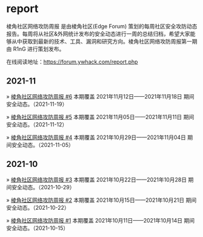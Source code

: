 # report

棱角社区网络攻防周报 是由棱角社区(Edge Forum) 策划的每周社区安全攻防动态报告。每周将从社区&外网统计发布的安全动态进行一周的总结归档，希望大家能够从中获取到最新的技术、工具、漏洞和研究方向。棱角社区网络攻防周报第一期由 R1nG 进行策划发布。

在线阅读地址：https://forum.ywhack.com/report.php

## 2021-11

» [棱角社区网络攻防周报 #6](https://forum.ywhack.com/report.php?6) 本期覆盖 2021年11月12日——2021年11月18日 期间安全动态。（2021-11-19）

» [棱角社区网络攻防周报 #5](https://forum.ywhack.com/report.php?5) 本期覆盖 2021年11月05日——2021年11月11日 期间安全动态。（2021-11-12）

» [棱角社区网络攻防周报 #4](https://forum.ywhack.com/report.php?4) 本期覆盖 2021年10月29日——2021年11月04日 期间安全动态。（2021-11-05）

## 2021-10

» [棱角社区网络攻防周报 #3](https://forum.ywhack.com/report.php?3) 本期覆盖 2021年10月22日——2021年10月28日 期间安全动态。（2021-10-29）

» [棱角社区网络攻防周报 #2](https://forum.ywhack.com/report.php?2) 本期覆盖 2021年10月15日——2021年10月21日 期间安全动态。（2021-10-22）

» [棱角社区网络攻防周报 #1](https://forum.ywhack.com/report.php?1) 本期覆盖 2021年10月11日——2021年10月14日 期间安全动态。（2021-10-15）
